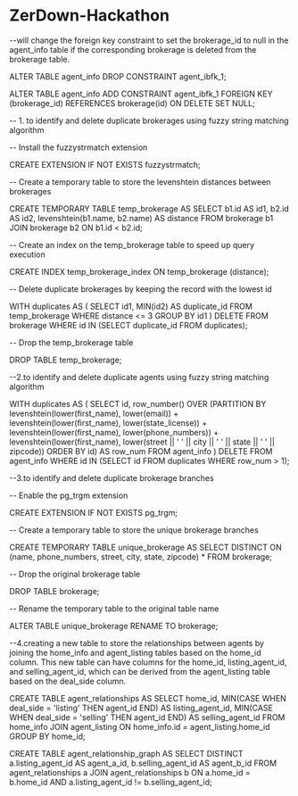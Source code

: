 # ZerDown-Hackathon

--will change the foreign key constraint to set the brokerage_id to null in the agent_info table if the corresponding brokerage is deleted from the brokerage table.

ALTER TABLE agent_info
DROP CONSTRAINT agent_ibfk_1;

ALTER TABLE agent_info
ADD CONSTRAINT agent_ibfk_1
FOREIGN KEY (brokerage_id)
REFERENCES brokerage(id)
ON DELETE SET NULL;

-- 1. to identify and delete duplicate brokerages using fuzzy string matching algorithm

-- Install the fuzzystrmatch extension

CREATE EXTENSION IF NOT EXISTS fuzzystrmatch;

-- Create a temporary table to store the levenshtein distances between brokerages

CREATE TEMPORARY TABLE temp_brokerage AS
SELECT 
  b1.id AS id1,
  b2.id AS id2,
  levenshtein(b1.name, b2.name) AS distance
FROM 
  brokerage b1
  JOIN brokerage b2 ON b1.id < b2.id;

-- Create an index on the temp_brokerage table to speed up query execution

CREATE INDEX temp_brokerage_index ON temp_brokerage (distance);

-- Delete duplicate brokerages by keeping the record with the lowest id

WITH duplicates AS (
  SELECT 
    id1,
    MIN(id2) AS duplicate_id
  FROM 
    temp_brokerage
  WHERE 
    distance <= 3
  GROUP BY 
    id1
)
DELETE FROM 
  brokerage
WHERE 
  id IN (SELECT duplicate_id FROM duplicates);

-- Drop the temp_brokerage table

DROP TABLE temp_brokerage;



--2.to identify and delete duplicate agents using fuzzy string matching algorithm

WITH duplicates AS (
  SELECT 
    id, 
    row_number() OVER (PARTITION BY 
      levenshtein(lower(first_name), lower(email)) + 
      levenshtein(lower(first_name), lower(state_license)) + 
      levenshtein(lower(first_name), lower(phone_numbers)) +
      levenshtein(lower(first_name), lower(street || ' ' || city || ' ' || state || ' ' || zipcode))
    ORDER BY id) AS row_num
  FROM agent_info
)
DELETE FROM agent_info 
WHERE id IN (SELECT id FROM duplicates WHERE row_num > 1);


--3.to identify and delete duplicate brokerage branches

-- Enable the pg_trgm extension

CREATE EXTENSION IF NOT EXISTS pg_trgm;

-- Create a temporary table to store the unique brokerage branches

CREATE TEMPORARY TABLE unique_brokerage AS
  SELECT DISTINCT ON (name, phone_numbers, street, city, state, zipcode) 
    *
  FROM 
    brokerage;

-- Drop the original brokerage table

DROP TABLE brokerage;

-- Rename the temporary table to the original table name

ALTER TABLE unique_brokerage RENAME TO brokerage;

--4.creating a new table to store the relationships between agents by joining the home_info and agent_listing tables based on the home_id column. This new table can have columns for the home_id, listing_agent_id, and selling_agent_id, which can be derived from the agent_listing table based on the deal_side column.

CREATE TABLE agent_relationships AS
SELECT home_id,
       MIN(CASE WHEN deal_side = 'listing' THEN agent_id END) AS listing_agent_id,
       MIN(CASE WHEN deal_side = 'selling' THEN agent_id END) AS selling_agent_id
FROM home_info
JOIN agent_listing
ON home_info.id = agent_listing.home_id
GROUP BY home_id;

CREATE TABLE agent_relationship_graph AS
SELECT DISTINCT a.listing_agent_id AS agent_a_id, b.selling_agent_id AS agent_b_id
FROM agent_relationships a
JOIN agent_relationships b
ON a.home_id = b.home_id AND a.listing_agent_id != b.selling_agent_id;

